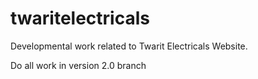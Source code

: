 # twaritelectricals
Developmental work related to Twarit Electricals Website.

Do all work in version 2.0 branch
